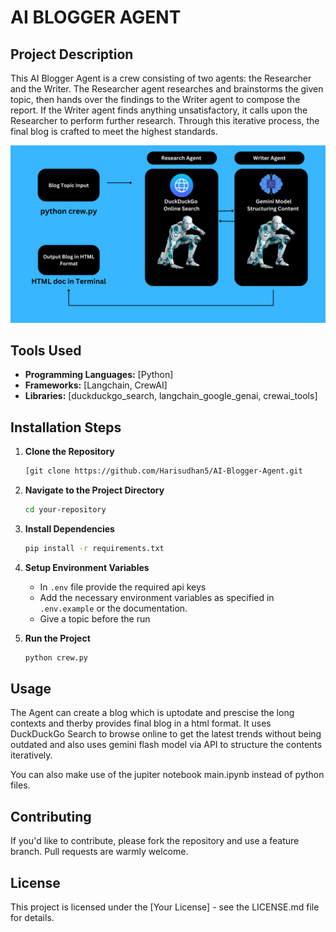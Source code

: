 # AI BLOGGER AGENT

## Project Description
This AI Blogger Agent is a crew consisting of two agents: the Researcher and the Writer. The Researcher agent researches and brainstorms the given topic, then hands over the findings to the Writer agent to compose the report. If the Writer agent finds anything unsatisfactory, it calls upon the Researcher to perform further research. Through this iterative process, the final blog is crafted to meet the highest standards.


![Custom Image](image.png)

## Tools Used
- **Programming Languages:** [Python]
- **Frameworks:** [Langchain, CrewAI]
- **Libraries:** [duckduckgo_search, langchain_google_genai, crewai_tools]

## Installation Steps

1. **Clone the Repository**
    ```sh
    [git clone https://github.com/Harisudhan5/AI-Blogger-Agent.git
    ```

2. **Navigate to the Project Directory**
    ```sh
    cd your-repository
    ```

3. **Install Dependencies**
    ```sh
    pip install -r requirements.txt

4. **Setup Environment Variables**
    - In `.env` file provide the required api keys
    - Add the necessary environment variables as specified in `.env.example` or the documentation.
    - Give a topic before the run

5. **Run the Project**
    ```sh
    python crew.py


## Usage
The Agent can create a blog which is uptodate and prescise the long contexts and therby provides final blog in a html format. It uses DuckDuckGo Search to browse online to get the latest trends without being outdated and also uses gemini flash model via API to structure the contents iteratively.

You can also make use of the jupiter notebook main.ipynb instead of python files.

## Contributing
If you'd like to contribute, please fork the repository and use a feature branch. Pull requests are warmly welcome.

## License
This project is licensed under the [Your License] - see the LICENSE.md file for details.
